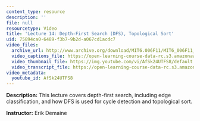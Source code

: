 ```yaml
---
content_type: resource
description: ''
file: null
resourcetype: Video
title: 'Lecture 14: Depth-First Search (DFS), Topological Sort'
uid: 75894ca0-6489-f3b7-9b2d-a067cd1acdc7
video_files:
  archive_url: http://www.archive.org/download/MIT6.006F11/MIT6_006F11_lec14_300k.mp4
  video_captions_file: https://open-learning-course-data-rc.s3.amazonaws.com/6-006-introduction-to-algorithms-fall-2011/c13d3b3ea7ee52beb17d73f74b191601_AfSk24UTFS8.vtt
  video_thumbnail_file: https://img.youtube.com/vi/AfSk24UTFS8/default.jpg
  video_transcript_file: https://open-learning-course-data-rc.s3.amazonaws.com/6-006-introduction-to-algorithms-fall-2011/77c402d2da9deac0d2ad937823b750ed_AfSk24UTFS8.pdf
video_metadata:
  youtube_id: AfSk24UTFS8
---
```


**Description:** This lecture covers depth-first search, including edge classification, and how DFS is used for cycle detection and topological sort.

**Instructor:** Erik Demaine